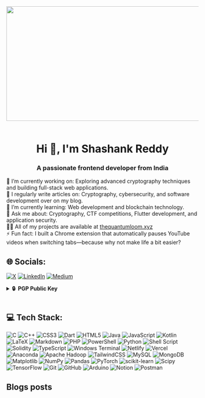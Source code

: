 <img src="https://i.pinimg.com/originals/24/8e/47/248e47a848da59d73bd1b58b34b65a7c.gif" width="900" height="300">
<br><br>

<h1 align="center">Hi 👋, I'm Shashank Reddy</h1>
<h3 align="center">A passionate frontend developer from India</h3>

🔭 I’m currently working on: Exploring advanced cryptography techniques and building full-stack web applications.<br>📝 I regularly write articles on: Cryptography, cybersecurity, and software development over on my blog.<br>🌱 I’m currently learning: Web development and blockchain technology.<br>💬 Ask me about: Cryptography, CTF competitions, Flutter development, and application security.<br>👨‍💻 All of my projects are available at [thequantumloom.xyz](thequantumloom.xyz) <br>⚡ Fun fact: I built a Chrome extension that automatically pauses YouTube videos when switching tabs—because why not make life a bit easier?


## 🌐 Socials:
[![X](https://img.shields.io/badge/X-black.svg?logo=X&logoColor=white)](https://x.com/Shanksreddy)  [![LinkedIn](https://img.shields.io/badge/LinkedIn-%230077B5.svg?logo=linkedin&logoColor=white)](https://linkedin.com/in/shashank-amireddy) [![Medium](https://img.shields.io/badge/Medium-12100E?logo=medium&logoColor=white)](https://medium.com/@quantumloom)


<details>
  <summary><b>🔒&nbsp;&nbsp;PGP&nbsp;Public&nbsp;Key</b></summary>
  <br/>

```
-----BEGIN PGP PUBLIC KEY BLOCK-----
mDMEZulQexYJKwYBBAHaRw8BAQdAT48+DBUDSk7y4L/AtGXVbzRrEhpYRjRo/wlf
rbcHdli0I1NoYXNoYW5rIDxhLnNoYXNoYW5rMTIzNEBnbWFpbC5jb20+iJkEExYK
AEEWIQTIcomOYJ9T65nC4JAXWVWsy4MLigUCZulQewIbAwUJBaNr7QULCQgHAgIi
AgYVCgkICwIEFgIDAQIeBwIXgAAKCRAXWVWsy4MLipsdAQDrL3PIV8XcCYCFymoJ
uOY/vvPcEI6rtE2JIdFo6sI2vgEAiYWc0L8ZqzFukVocoaJs7TWyUaYEp1OthW2F
2ssCSw24OARm6VB7EgorBgEEAZdVAQUBAQdAIUmXJ0mcBECQBYY0jcfYeqcxdWpf
Tm7SjXXJk2Ao+A8DAQgHiH4EGBYKACYWIQTIcomOYJ9T65nC4JAXWVWsy4MLigUC
ZulQewIbDAUJBaNr7QAKCRAXWVWsy4MLisg+AQD8WYcpl5alg+c86VUB9+zwVBRA
aitDSRM//hLuIG5gMAEA/ZIhKMtnTHZDVDIARKqnGV3oLYYM9ufOVJKu/qIcnwY=
=Dit3
-----END PGP PUBLIC KEY BLOCK-----

```
</details>

<br>

## 💻 Tech Stack:
![C](https://img.shields.io/badge/c-%2300599C.svg?style=for-the-badge&logo=c&logoColor=white) ![C++](https://img.shields.io/badge/c++-%2300599C.svg?style=for-the-badge&logo=c%2B%2B&logoColor=white) ![CSS3](https://img.shields.io/badge/css3-%231572B6.svg?style=for-the-badge&logo=css3&logoColor=white) ![Dart](https://img.shields.io/badge/dart-%230175C2.svg?style=for-the-badge&logo=dart&logoColor=white) ![HTML5](https://img.shields.io/badge/html5-%23E34F26.svg?style=for-the-badge&logo=html5&logoColor=white) ![Java](https://img.shields.io/badge/java-%23ED8B00.svg?style=for-the-badge&logo=openjdk&logoColor=white) ![JavaScript](https://img.shields.io/badge/javascript-%23323330.svg?style=for-the-badge&logo=javascript&logoColor=%23F7DF1E) ![Kotlin](https://img.shields.io/badge/kotlin-%237F52FF.svg?style=for-the-badge&logo=kotlin&logoColor=white) ![LaTeX](https://img.shields.io/badge/latex-%23008080.svg?style=for-the-badge&logo=latex&logoColor=white) ![Markdown](https://img.shields.io/badge/markdown-%23000000.svg?style=for-the-badge&logo=markdown&logoColor=white) ![PHP](https://img.shields.io/badge/php-%23777BB4.svg?style=for-the-badge&logo=php&logoColor=white) ![PowerShell](https://img.shields.io/badge/PowerShell-%235391FE.svg?style=for-the-badge&logo=powershell&logoColor=white) ![Python](https://img.shields.io/badge/python-3670A0?style=for-the-badge&logo=python&logoColor=ffdd54) ![Shell Script](https://img.shields.io/badge/shell_script-%23121011.svg?style=for-the-badge&logo=gnu-bash&logoColor=white) ![Solidity](https://img.shields.io/badge/Solidity-%23363636.svg?style=for-the-badge&logo=solidity&logoColor=white) ![TypeScript](https://img.shields.io/badge/typescript-%23007ACC.svg?style=for-the-badge&logo=typescript&logoColor=white) ![Windows Terminal](https://img.shields.io/badge/Windows%20Terminal-%234D4D4D.svg?style=for-the-badge&logo=windows-terminal&logoColor=white) ![Netlify](https://img.shields.io/badge/netlify-%23000000.svg?style=for-the-badge&logo=netlify&logoColor=#00C7B7) ![Vercel](https://img.shields.io/badge/vercel-%23000000.svg?style=for-the-badge&logo=vercel&logoColor=white) ![Anaconda](https://img.shields.io/badge/Anaconda-%2344A833.svg?style=for-the-badge&logo=anaconda&logoColor=white) ![Apache Hadoop](https://img.shields.io/badge/Apache%20Hadoop-66CCFF?style=for-the-badge&logo=apachehadoop&logoColor=black) ![TailwindCSS](https://img.shields.io/badge/tailwindcss-%2338B2AC.svg?style=for-the-badge&logo=tailwind-css&logoColor=white) ![MySQL](https://img.shields.io/badge/mysql-4479A1.svg?style=for-the-badge&logo=mysql&logoColor=white) ![MongoDB](https://img.shields.io/badge/MongoDB-%234ea94b.svg?style=for-the-badge&logo=mongodb&logoColor=white) ![Matplotlib](https://img.shields.io/badge/Matplotlib-%23ffffff.svg?style=for-the-badge&logo=Matplotlib&logoColor=black) ![NumPy](https://img.shields.io/badge/numpy-%23013243.svg?style=for-the-badge&logo=numpy&logoColor=white) ![Pandas](https://img.shields.io/badge/pandas-%23150458.svg?style=for-the-badge&logo=pandas&logoColor=white) ![PyTorch](https://img.shields.io/badge/PyTorch-%23EE4C2C.svg?style=for-the-badge&logo=PyTorch&logoColor=white) ![scikit-learn](https://img.shields.io/badge/scikit--learn-%23F7931E.svg?style=for-the-badge&logo=scikit-learn&logoColor=white) ![Scipy](https://img.shields.io/badge/SciPy-%230C55A5.svg?style=for-the-badge&logo=scipy&logoColor=%white) ![TensorFlow](https://img.shields.io/badge/TensorFlow-%23FF6F00.svg?style=for-the-badge&logo=TensorFlow&logoColor=white) ![Git](https://img.shields.io/badge/git-%23F05033.svg?style=for-the-badge&logo=git&logoColor=white) ![GitHub](https://img.shields.io/badge/github-%23121011.svg?style=for-the-badge&logo=github&logoColor=white) ![Arduino](https://img.shields.io/badge/-Arduino-00979D?style=for-the-badge&logo=Arduino&logoColor=white) ![Notion](https://img.shields.io/badge/Notion-%23000000.svg?style=for-the-badge&logo=notion&logoColor=white) ![Postman](https://img.shields.io/badge/Postman-FF6C37?style=for-the-badge&logo=postman&logoColor=white)


## Blogs posts
<!-- BLOG-POST-LIST:START -->
<!-- BLOG-POST-LIST:END -->






